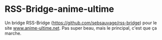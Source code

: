 # RSS-Bridge-anime-ultime

Un bridge RSS-Bridge (https://github.com/sebsauvage/rss-bridge) pour le site www.anime-ultime.net.
Pas super beau, mais le principal, c'est que ça marche.
